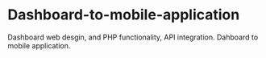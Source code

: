 # Dashboard-to-mobile-application
Dashboard web desgin, and PHP functionality, API integration. Dahboard to mobile application.
